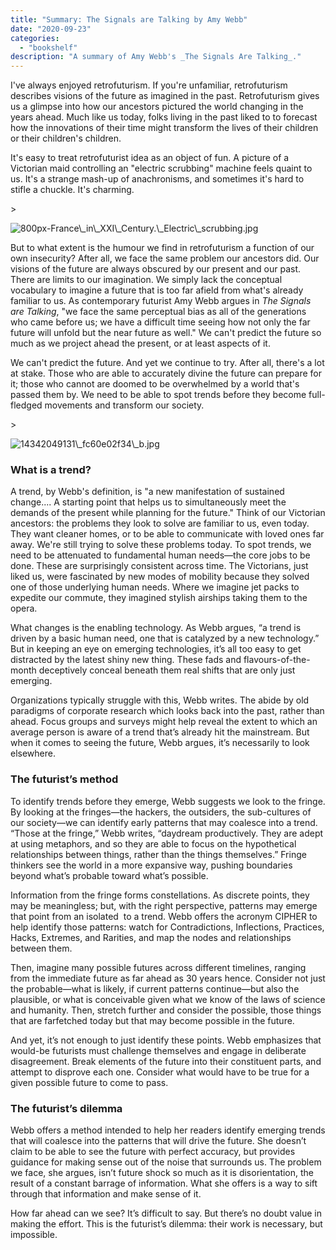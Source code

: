 ```yaml
---
title: "Summary: The Signals are Talking by Amy Webb"
date: "2020-09-23"
categories:
  - "bookshelf"
description: "A summary of Amy Webb's _The Signals Are Talking_."
---
```

I've always enjoyed retrofuturism. If you're unfamiliar, retrofuturism describes visions of the future as imagined in the past. Retrofuturism gives us a glimpse into how our ancestors pictured the world changing in the years ahead. Much like us today, folks living in the past liked to to forecast how the innovations of their time might transform the lives of their children or their children's children.

It's easy to treat retrofuturist idea as an object of fun. A picture of a Victorian maid controlling an "electric scrubbing" machine feels quaint to us. It's a strange mash-up of anachronisms, and sometimes it's hard to stifle a chuckle. It's charming.

\>

<img src="https://images.squarespace-cdn.com/content/v1/5e9e54ba9225353212ce08ab/1600822454776-NAPAMZQ3U9189AL5O67D/ke17ZwdGBToddI8pDm48kDGQSIccIUtpJFyKzV54oa9Zw-zPPgdn4jUwVcJE1ZvWQUxwkmyExglNqGp0IvTJZamWLI2zvYWH8K3-s\_4yszcp2ryTI0HqTOaaUohrI8PII9VpSP1124exs2KK5-F4d-dV72XIwKlKseVsiKxIoy0KMshLAGzx4R3EDFOm1kBS/800px-France\_in\_XXI\_Century.\_Electric\_scrubbing.jpg" alt="800px-France\_in\_XXI\_Century.\_Electric\_scrubbing.jpg" />

But to what extent is the humour we find in retrofuturism a function of our own insecurity? After all, we face the same problem our ancestors did. Our visions of the future are always obscured by our present and our past. There are limits to our imagination. We simply lack the conceptual vocabulary to imagine a future that is too far afield from what's already familiar to us. As contemporary futurist Amy Webb argues in _The Signals are Talking_, "we face the same perceptual bias as all of the generations who came before us; we have a difficult time seeing how not only the far future will unfold but the near future as well." We can't predict the future so much as we project ahead the present, or at least aspects of it.

We can't predict the future. And yet we continue to try. After all, there's a lot at stake. Those who are able to accurately divine the future can prepare for it; those who cannot are doomed to be overwhelmed by a world that's passed them by. We need to be able to spot trends before they become full-fledged movements and transform our society.

\>

<img src="https://images.squarespace-cdn.com/content/v1/5e9e54ba9225353212ce08ab/1600822512062-U0RKND1CUD6TGHDDJR20/ke17ZwdGBToddI8pDm48kMpZE3oepQBSECl\_KW9w2jsUqsxRUqqbr1mOJYKfIPR7LoDQ9mXPOjoJoqy81S2I8N\_N4V1vUb5AoIIIbLZhVYxCRW4BPu10St3TBAUQYVKcuxspxAZv10fYoDN5G0DU-oU9Dj4N5S6GgpKwEUVqco4P21dEzONNry3e0DIAOGck/14342049131\_fc60e02f34\_b.jpg" alt="14342049131\_fc60e02f34\_b.jpg" />

### What is a trend?

A trend, by Webb's definition, is "a new manifestation of sustained change.... A starting point that helps us to simultaneously meet the demands of the present while planning for the future." Think of our Victorian ancestors: the problems they look to solve are familiar to us, even today. They want cleaner homes, or to be able to communicate with loved ones far away. We're still trying to solve these problems today. To spot trends, we need to be attenuated to fundamental human needs—the core jobs to be done. These are surprisingly consistent across time. The Victorians, just liked us, were fascinated by new modes of mobility because they solved one of those underlying human needs. Where we imagine jet packs to expedite our commute, they imagined stylish airships taking them to the opera. 

What changes is the enabling technology. As Webb argues, “a trend is driven by a basic human need, one that is catalyzed by a new technology.” But in keeping an eye on emerging technologies, it’s all too easy to get distracted by the latest shiny new thing. These fads and flavours-of-the-month deceptively conceal beneath them real shifts that are only just emerging. 

Organizations typically struggle with this, Webb writes. The abide by old paradigms of corporate research which looks back into the past, rather than ahead. Focus groups and surveys might help reveal the extent to which an average person is aware of a trend that’s already hit the mainstream. But when it comes to seeing the future, Webb argues, it’s necessarily to look elsewhere.

### The futurist’s method

To identify trends before they emerge, Webb suggests we look to the fringe. By looking at the fringes—the hackers, the outsiders, the sub-cultures of our society—we can identify early patterns that may coalesce into a trend. “Those at the fringe,” Webb writes, “daydream productively. They are adept at using metaphors, and so they are able to focus on the hypothetical relationships between things, rather than the things themselves.” Fringe thinkers see the world in a more expansive way, pushing boundaries beyond what’s probable toward what’s possible. 

Information from the fringe forms constellations. As discrete points, they may be meaningless; but, with the right perspective, patterns may emerge that point from an isolated  to a trend. Webb offers the acronym CIPHER to help identify those patterns: watch for Contradictions, Inflections, Practices, Hacks, Extremes, and Rarities, and map the nodes and relationships between them. 

Then, imagine many possible futures across different timelines, ranging from the immediate future as far ahead as 30 years hence. Consider not just the probable—what is likely, if current patterns continue—but also the plausible, or what is conceivable given what we know of the laws of science and humanity. Then, stretch further and consider the possible, those things that are farfetched today but that may become possible in the future.

And yet, it’s not enough to just identify these points. Webb emphasizes that would-be futurists must challenge themselves and engage in deliberate disagreement. Break elements of the future into their constituent parts, and attempt to disprove each one. Consider what would have to be true for a given possible future to come to pass. 

### The futurist’s dilemma

Webb offers a method intended to help her readers identify emerging trends that will coalesce into the patterns that will drive the future. She doesn’t claim to be able to see the future with perfect accuracy, but provides guidance for making sense out of the noise that surrounds us. The problem we face, she argues, isn’t future shock so much as it is disorientation, the result of a constant barrage of information. What she offers is a way to sift through that information and make sense of it.

How far ahead can we see? It’s difficult to say. But there’s no doubt value in making the effort. This is the futurist’s dilemma: their work is necessary, but impossible.
